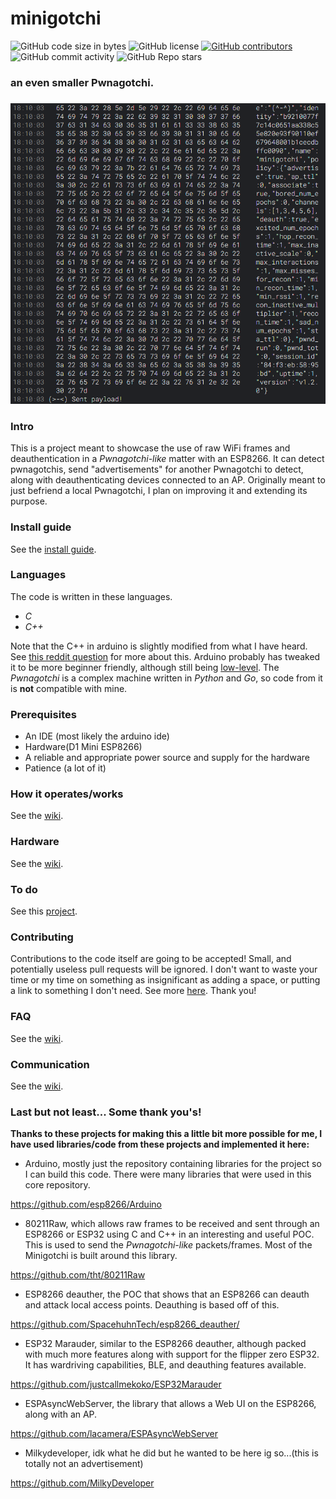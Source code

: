 # minigotchi
<img alt="GitHub code size in bytes" src="https://img.shields.io/github/languages/code-size/Pwnagotchi-Unofficial/minigotchi"></img>
<img alt="GitHub license" src="https://img.shields.io/github/license/Pwnagotchi-Unofficial/minigotchi"></img>
<a href="https://github.com/Pwnagotchi-Unofficial/minigotchi/graphs/contributors"><img alt="GitHub contributors" src="https://img.shields.io/github/contributors/Pwnagotchi-Unofficial/minigotchi"></a>
<img alt="GitHub commit activity" src="https://img.shields.io/github/commit-activity/m/Pwnagotchi-Unofficial/minigotchi"></img>
<img alt="GitHub Repo stars" src="https://img.shields.io/github/stars/Pwnagotchi-Unofficial/minigotchi"></img>

###
### an even smaller Pwnagotchi.
###

<img src="images/Desktop Screenshot 2024.02.17 - 18.10.08.12.png"></img>

### Intro

This is a project meant to showcase the use of raw WiFi frames and deauthentication in a *Pwnagotchi-like* matter with an ESP8266. It can detect pwnagotchis, send "advertisements" for another Pwnagotchi to detect, along with deauthenticating devices connected to an AP. Originally meant to just befriend a local Pwnagotchi, I plan on improving it and extending its purpose.

###
### Install guide

See the [install guide](INSTALL.md).

###
### Languages
The code is written in these languages.

- *C*
- *C++*

Note that the C++ in arduino is slightly modified from what I have heard. See [this reddit question](https://www.reddit.com/r/arduino/comments/x46sml/is_arduino_programming_language_c/) for more about this. Arduino probably has tweaked it to be more beginner friendly, although still being [low-level](https://en.wikipedia.org/wiki/Low-level_programming_language). The *Pwnagotchi* is a complex machine written in *Python* and *Go*, so code from it is **not** compatible with mine. 

###
### Prerequisites

- An IDE (most likely the arduino ide)
- Hardware(D1 Mini ESP8266)
- A reliable and appropriate power source and supply for the hardware
- Patience (a lot of it)

###
### How it operates/works

See the [wiki](https://github.com/Pwnagotchi-Unofficial/minigotchi/wiki/How-the-Minigotchi-works).

###
### Hardware

See the [wiki](https://github.com/Pwnagotchi-Unofficial/minigotchi/wiki/Hardware).

###
### To do
See this [project](https://github.com/orgs/Pwnagotchi-Unofficial/projects/4).
###
### Contributing

Contributions to the code itself are going to be accepted! Small, and potentially useless pull requests will be ignored. I don't want to waste your time or my time on something as insignificant as adding a space, or putting a link to something I don't need. See more [here](CONTRIBUTING.md). Thank you!

###
### FAQ

See the [wiki](https://github.com/Pwnagotchi-Unofficial/minigotchi/wiki/FAQ).

### Communication

See the [wiki](https://github.com/Pwnagotchi-Unofficial/minigotchi/wiki/Communication#communication).

###
### Last but not least... Some thank you's!

**Thanks to these projects for making this a little bit more possible for me, I have used libraries/code from these projects and implemented it here:**

- Arduino, mostly just the repository containing libraries for the project so I can build this code. There were many libraries that were used in this core repository. 

https://github.com/esp8266/Arduino

- 80211Raw, which allows raw frames to be received and sent through an ESP8266 or ESP32 using C and C++ in an interesting and useful POC. This is used to send the *Pwnagotchi-like* packets/frames. Most of the Minigotchi is built around this library. 

https://github.com/tht/80211Raw

- ESP8266 deauther, the POC that shows that an ESP8266 can deauth and attack local access points. Deauthing is based off of this. 

https://github.com/SpacehuhnTech/esp8266_deauther/

- ESP32 Marauder, similar to the ESP8266 deauther, although packed with much more features along with support for the flipper zero ESP32. It has wardriving capabilities, BLE, and deauthing features available. 

https://github.com/justcallmekoko/ESP32Marauder

- ESPAsyncWebServer, the library that allows a Web UI on the ESP8266, along with an AP. 

https://github.com/lacamera/ESPAsyncWebServer

- Milkydeveloper, idk what he did but he wanted to be here ig so...(this is totally not an advertisement)

https://github.com/MilkyDeveloper
